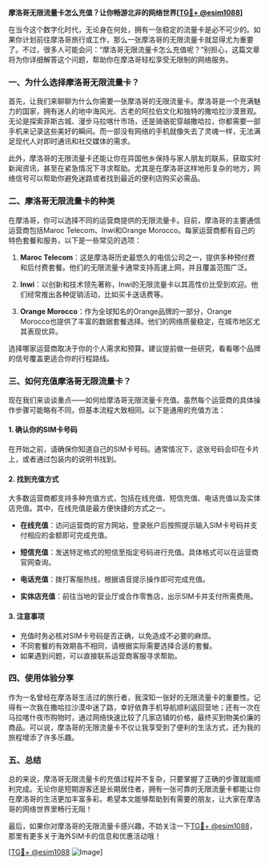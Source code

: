**摩洛哥无限流量卡怎么充值？让你畅游北非的网络世界[[TG💪+ @esim1088](https://t.me/s/esim1088)]**

在当今这个数字化时代，无论身在何处，拥有一张稳定的流量卡是必不可少的。如果你计划前往摩洛哥旅行或工作，那么一张摩洛哥的无限流量卡就显得尤为重要了。不过，很多人可能会问：“摩洛哥无限流量卡怎么充值呢？”别担心，这篇文章将为你详细解答这个问题，帮助你在摩洛哥轻松享受无限制的网络服务。

### 一、为什么选择摩洛哥无限流量卡？

首先，让我们来聊聊为什么你需要一张摩洛哥的无限流量卡。摩洛哥是一个充满魅力的国家，拥有迷人的地中海风光、古老的阿拉伯文化和独特的撒哈拉沙漠景观。无论是探索菲斯古城、漫步马拉喀什市场，还是骑骆驼穿越撒哈拉，你都需要一部手机来记录这些美好的瞬间。而一部没有网络的手机就像失去了灵魂一样，无法满足现代人对即时通讯和社交媒体的需求。

此外，摩洛哥的无限流量卡还能让你在异国他乡保持与家人朋友的联系，获取实时新闻资讯，甚至在紧急情况下寻求帮助。尤其是在摩洛哥这样地形复杂的地方，网络信号可以帮助你避免迷路或者找到最近的便利店购买必需品。

### 二、摩洛哥无限流量卡的种类

在摩洛哥，你可以选择不同的运营商提供的无限流量卡。目前，摩洛哥的主要通信运营商包括Maroc Telecom、Inwi和Orange Morocco。每家运营商都有自己的特色套餐和服务，以下是一些常见的选项：

1. **Maroc Telecom**：这是摩洛哥历史最悠久的电信公司之一，提供多种预付费和后付费套餐。他们的无限流量卡通常支持高速上网，并且覆盖范围广泛。
   
2. **Inwi**：以创新和技术领先著称，Inwi的无限流量卡以其高性价比受到欢迎。他们经常推出各种促销活动，比如买卡送话费等。

3. **Orange Morocco**：作为全球知名的Orange品牌的一部分，Orange Morocco也提供了丰富的数据套餐选择。他们的网络质量稳定，在城市地区尤其表现优异。

选择哪家运营商取决于你的个人需求和预算。建议提前做一些研究，看看哪个品牌的信号覆盖更适合你的行程路线。

### 三、如何充值摩洛哥无限流量卡？

现在我们来谈谈重点——如何给摩洛哥无限流量卡充值。虽然每个运营商的具体操作步骤可能略有不同，但基本流程大致相同。以下是通用的充值方法：

#### 1. 确认你的SIM卡号码
在开始之前，请确保你知道自己的SIM卡号码。通常情况下，这张号码会印在卡片上，或者通过包装内的说明书找到。

#### 2. 找到充值方式
大多数运营商都支持多种充值方式，包括在线充值、短信充值、电话充值以及实体店充值。其中，在线充值是最方便快捷的方式之一。

- **在线充值**：访问运营商的官方网站，登录账户后按照提示输入SIM卡号码并支付相应的金额即可完成充值。
  
- **短信充值**：发送特定格式的短信至指定号码进行充值。具体格式可以在运营商官网查询。

- **电话充值**：拨打客服热线，根据语音提示操作即可完成充值。

- **实体店充值**：前往当地的营业厅或合作零售店，出示SIM卡并支付所需费用。

#### 3. 注意事项
- 充值时务必核对SIM卡号码是否正确，以免造成不必要的麻烦。
- 不同套餐的有效期各不相同，请根据实际需要选择合适的套餐。
- 如果遇到问题，可以直接联系运营商客服寻求帮助。

### 四、使用体验分享

作为一名曾经在摩洛哥生活过的旅行者，我深知一张好的无限流量卡的重要性。记得有一次我在撒哈拉沙漠中迷了路，幸好依靠手机导航顺利返回营地；还有一次在马拉喀什夜市购物时，通过网络快速比较了几家店铺的价格，最终买到物美价廉的商品。可以说，摩洛哥的无限流量卡不仅让我享受到了便利的生活方式，还为我的旅程增添了许多乐趣。

### 五、总结

总的来说，摩洛哥无限流量卡的充值过程并不复杂，只要掌握了正确的步骤就能顺利完成。无论你是短期游客还是长期居住者，拥有一张可靠的无限流量卡都能让你在摩洛哥的生活更加丰富多彩。希望本文能够帮助到有需要的朋友，让大家在摩洛哥的网络世界里畅行无阻！

最后，如果你对摩洛哥的无限流量卡感兴趣，不妨关注一下[TG💪+ @esim1088](https://t.me/s/esim1088)，那里有更多关于海外SIM卡的信息和优惠活动哦！

[[TG💪+ @esim1088](https://t.me/s/esim1088) ![Image](https://i.postimg.cc/4NQfJmqS/Snipaste-2025-05-13-00-14-12.png)]